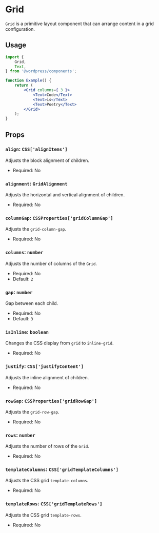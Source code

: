 # Grid

`Grid` is a primitive layout component that can arrange content in a grid configuration.

## Usage

```jsx
import {
	Grid,
	Text,
} from '@wordpress/components';

function Example() {
	return (
		<Grid columns={ 3 }>
			<Text>Code</Text>
			<Text>is</Text>
			<Text>Poetry</Text>
		</Grid>
	);
}
```

## Props

### `align`: `CSS['alignItems']`

Adjusts the block alignment of children.

-   Required: No

### `alignment`: `GridAlignment`

Adjusts the horizontal and vertical alignment of children.

-   Required: No

### `columnGap`: `CSSProperties['gridColumnGap']`

Adjusts the `grid-column-gap`.

-   Required: No

### `columns`: `number`

Adjusts the number of columns of the `Grid`.

-   Required: No
-   Default: `2`

### `gap`: `number`

Gap between each child.

-   Required: No
-   Default: `3`

### `isInline`: `boolean`

Changes the CSS display from `grid` to `inline-grid`.

-   Required: No

### `justify`: `CSS['justifyContent']`

Adjusts the inline alignment of children.

-   Required: No

### `rowGap`: `CSSProperties['gridRowGap']`

Adjusts the `grid-row-gap`.

-   Required: No

### `rows`: `number`

Adjusts the number of rows of the `Grid`.

-   Required: No

### `templateColumns`: `CSS['gridTemplateColumns']`

Adjusts the CSS grid `template-columns`.

-   Required: No

### `templateRows`: `CSS['gridTemplateRows']`

Adjusts the CSS grid `template-rows`.

-   Required: No
